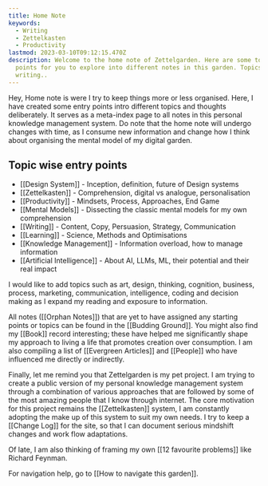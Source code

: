 ```yaml
---
title: Home Note
keywords:
  - Writing
  - Zettelkasten
  - Productivity
lastmod: 2023-03-10T09:12:15.470Z
description: Welcome to the home note of Zettelgarden. Here are some topic wise entry
  points for you to explore into different notes in this garden. Topics are
  writing..
---
```


Hey, Home note is were I try to keep things more or less organised. Here, I have created some entry points intro different topics and thoughts deliberately. It serves as a meta-index page to all notes in this personal knowledge management system. Do note that the home note will undergo changes with time, as I consume new information and change how I think about organising the mental model of my digital garden.

## Topic wise entry points

- [[Design System]] - Inception, definition, future of Design systems 
- [[Zettelkasten]] - Comprehension, digital vs analogue, personalisation
- [[Productivity]] - Mindsets, Process, Approaches, End Game  
- [[Mental Models]] - Dissecting the classic mental models for my own comprehension
- [[Writing]] - Content, Copy, Persuasion, Strategy, Communication 
- [[Learning]] - Science, Methods and Optimisations 
- [[Knowledge Management]] - Information overload, how to manage information 
- [[Artificial Intelligence]] - About AI, LLMs, ML, their potential and their real impact

I would like to add topics such as art, design,  thinking, cognition, business, process, marketing, communication, intelligence, coding and decision making as I expand my reading and exposure to information.

All notes ([[Orphan Notes]]) that are yet to have assigned any starting points or topics can be found in the [[Budding Ground]]. You might also find my [[Book]] record interesting; these have helped me significantly shape my approach to living a life that promotes creation over consumption. I am also compiling a list of [[Evergreen Articles]] and [[People]] who have influenced me directly or indirectly.

Finally, let me remind you that Zettelgarden is my pet project. I am trying to create a public version of my personal knowledge management system through a combination of various approaches that are followed by some of the most amazing people that I know through internet. The core motivation for this project remains the [[Zettelkasten]] system, I am constantly adopting the make up of this system to suit my own needs. I try to keep a [[Change Log]] for the site, so that I can document serious mindshift changes and work flow adaptations.

Of late, I am also thinking of framing my own [[12 favourite problems]] like Richard Feynman.


For navigation help, go to [[How to navigate this garden]].

